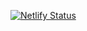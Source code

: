 [![Netlify Status](https://api.netlify.com/api/v1/badges/93de6107-e67f-4158-9afa-9564c732d07b/deploy-status)](https://app.netlify.com/sites/malafama/deploys)
